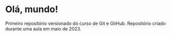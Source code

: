 # Olá, mundo!
 Primeiro repositório versionado do curso de Git e GitHub. Repositório criado durante uma aula em maio de 2023.
